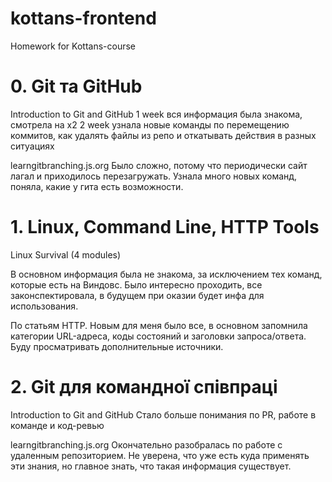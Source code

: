 # kottans-frontend
Homework for Kottans-course


# 0. Git та GitHub
Introduction to Git and GitHub
1 week вся информация была знакома, смотрела на х2
2 week узнала новые команды по перемещению коммитов, как удалять файлы из репо и откатывать действия в разных ситуациях

learngitbranching.js.org
Было сложно, потому что периодически сайт лагал и приходилось перезагружать. Узнала много новых команд, поняла, какие у гита есть возможности.
 
# 1. Linux, Command Line, HTTP Tools
Linux Survival (4 modules)


В основном информация была не знакома, за исключением тех команд, которые есть на Виндовс. Было интересно проходить, все законспектировала, в будущем при оказии будет инфа для использования.

По статьям HTTP. Новым для меня было все, в основном запомнила категории URL-адреса, коды состояний и заголовки запроса/ответа. Буду просматривать дополнительные источники.

# 2. Git для командної співпраці
Introduction to Git and GitHub
Стало больше понимания по PR, работе в команде и код-ревью

learngitbranching.js.org
Окончательно разобралась по работе с удаленным репозиторием. Не уверена, что уже есть куда применять эти знания, но главное знать, что такая информация существует.
